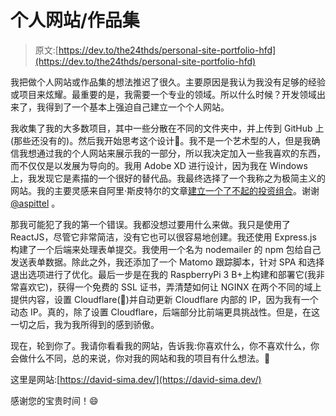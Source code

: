 # 个人网站/作品集

> 原文:[https://dev.to/the24thds/personal-site-portfolio-hfd](https://dev.to/the24thds/personal-site-portfolio-hfd)

我把做个人网站或作品集的想法推迟了很久。主要原因是我认为我没有足够的经验或项目来炫耀。最重要的是，我需要一个专业的领域。所以什么时候？开发领域出来了，我得到了一个基本上强迫自己建立一个个人网站。

我收集了我的大多数项目，其中一些分散在不同的文件夹中，并上传到 GitHub 上(那些还没有的)。然后我开始思考这个设计🤔。我不是一个艺术型的人，但是我确信我想通过我的个人网站来展示我的一部分，所以我决定加入一些我喜欢的东西，而不仅仅是以发展为导向的。我用 Adobe XD 进行设计，因为我在 Windows 上，我发现它是素描的一个很好的替代品。我最终选择了一个我称之为极简主义的网站。我的主要灵感来自阿里·斯皮特尔的文章[建立一个了不起的投资组合](https://zen-of-programming.com/kickass-portfolio/)。谢谢 [@aspittel](https://dev.to/aspittel) 。

那我可能犯了我的第一个错误。我都没想过要用什么来做。我只是使用了 ReactJS，尽管它非常简洁，没有它也可以很容易地创建。我还使用 Express.js 构建了一个后端来处理表单提交。我使用一个名为 nodemailer 的 npm 包给自己发送表单数据。除此之外，我还添加了一个 Matomo 跟踪脚本，针对 SPA 和选择退出选项进行了优化。最后一步是在我的 RaspberryPi 3 B+上构建和部署它(我非常喜欢它)，获得一个免费的 SSL 证书，弄清楚如何让 NGINX 在两个不同的域上提供内容，设置 Cloudflare(🍰)并自动更新 Cloudflare 内部的 IP，因为我有一个动态 IP。真的，除了设置 Cloudflare，后端部分比前端更具挑战性。但是，在这一切之后，我为我所得到的感到骄傲。

现在，轮到你了。我请你看看我的网站，告诉我:你喜欢什么，你不喜欢什么，你会做什么不同，总的来说，你对我的网站和我的项目有什么想法。🤗

这里是网站:[https://david-sima.dev/](https://david-sima.dev/)

感谢您的宝贵时间！😄